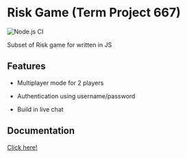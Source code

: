# Risk Game (Term Project 667)

![Node.js CI](https://github.com/sfsu-csc-667-fall-2018/fall-2019-term-project-risk-game-667/workflows/Node.js%20CI/badge.svg?branch=master)

Subset of Risk game for written in JS

## Features

- Multiplayer mode for 2 players

- Authentication using username/password

- Build in live chat

## Documentation

[Click here!](docs/README.md)